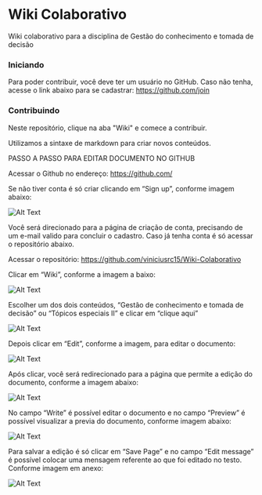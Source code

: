 # Wiki Colaborativo

Wiki colaborativo para a disciplina de Gestão do conhecimento e tomada de decisão


### Iniciando

Para poder contribuir, você deve ter um usuário no GitHub. Caso não tenha, acesse o link abaixo para se cadastrar:
https://github.com/join

### Contribuindo

Neste repositório, clique na aba "Wiki" e comece a contribuir.




Utilizamos a sintaxe de markdown para criar novos conteúdos.


PASSO A PASSO PARA EDITAR DOCUMENTO NO GITHUB


Acessar o Github no endereço: https://github.com/ 

Se não tiver conta é só criar clicando em “Sign up”, conforme imagem abaixo:

![Alt Text](https://github.com/viniciusrc15/Wiki-Colaborativo/blob/master/img/bc8694e3-25fc-4898-8116-9a65b5cd755a.jpg)

Você será direcionado para a página de criação de conta, precisando de um e-mail valido para concluir o cadastro. Caso já tenha conta é só acessar o repositório abaixo.

Acessar o repositório: https://github.com/viniciusrc15/Wiki-Colaborativo 

Clicar em “Wiki”, conforme a imagem a baixo:

![Alt Text](https://github.com/viniciusrc15/Wiki-Colaborativo/blob/master/img/d7eda88d-dddc-474d-8268-400f29e86748.jpg)

Escolher um dos dois conteúdos, “Gestão de conhecimento e tomada de decisão” ou “Tópicos especiais II” e clicar em “clique aqui”

![Alt Text](https://github.com/viniciusrc15/Wiki-Colaborativo/blob/master/img/508be183-8e00-49bf-8e56-7215b7c7f773.jpg)

Depois clicar em “Edit”, conforme a imagem, para editar o documento:

![Alt Text](https://github.com/viniciusrc15/Wiki-Colaborativo/blob/master/img/e4eb8848-e209-40cb-99c9-922bca3fdf66.jpg)


Após clicar, você será redirecionado para a página que permite a edição do documento, conforme a imagem abaixo:

![Alt Text](https://github.com/viniciusrc15/Wiki-Colaborativo/blob/master/img/28296bc0-d3f7-4f28-942d-12573c46c194.jpg)


No campo “Write” é possível editar o documento e no campo “Preview” é possível visualizar a previa do documento, conforme imagem abaixo:

![Alt Text](https://github.com/viniciusrc15/Wiki-Colaborativo/blob/master/img/4689c394-fd22-4639-b9a6-1f5b099bcc63.jpg)

Para salvar a edição é só clicar em “Save Page” e no campo “Edit message” é possível colocar uma mensagem referente ao que foi editado no testo. Conforme imagem em anexo:

![Alt Text](https://github.com/viniciusrc15/Wiki-Colaborativo/blob/master/img/e5445fdb-60f0-493d-bd0d-2d45b9e636b6.jpg)
